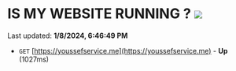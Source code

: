 # IS MY WEBSITE RUNNING ? [![](https://img.shields.io/static/v1?label=Sponsor&message=%E2%9D%A4&logo=GitHub&color=%23fe8e86)](https://github.com/sponsors/<username>)

Last updated: **1/8/2024, 6:46:49 PM**

- `GET` [https://youssefservice.me](https://youssefservice.me) - **Up** (1027ms)

